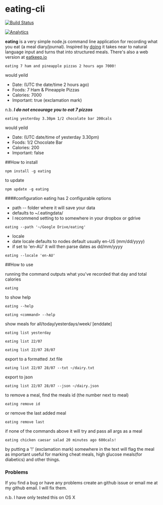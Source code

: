 # eating-cli

[![Build Status]](https://travis-ci.org/startswithaj/eating-cli)


[![Analytics](https://ga-beacon.appspot.com/UA-51856256-3/startswithaj/eating-cli?pixel)](https://github.com/startswithaj/eating-cli)

**eating** is a very simple node.js command line application for recording what you eat (a meal diary/journal). Inspired by [doing](http://brettterpstra.com/projects/doing/) it takes near to natural language input and turns that into structured meals. There's also a web version at [eatkeep.io](https://www.eatkeep.io)



```
eating 7 ham and pineapple pizzas 2 hours ago 7000!
```

would yeild

- Date: (UTC the date/time 2 hours ago)
- Foods: 7 Ham & Pineapple Pizzas
- Calories: 7000
- Important: true (exclamation mark)

n.b. ***I do not encourage you to eat 7 pizzas***

```
eating yesterday 3.30pm 1/2 chocolate bar 200cals
```

would yeild

- Date: (UTC date/time of yesterday 3.30pm)
- Foods: 1/2 Chocolate Bar
- Calories: 200
- Important: false


##How to install
```
npm install -g eating
```
to update
```
npm update -g eating
```
####configuration
eating has 2 configurable options 
- path
-- folder where it will save your data
 - defaults to ~/.eatingdata/
 - I recommend setting to to somewhere in your dropbox or gdrive
```
eating --path '~/Google Drive/eating'
```
- locale
 - date locale defaults to nodes default usually en-US (mm/dd/yyyy)
 - if set to 'en-AU' it will then parse dates as dd/mm/yyyy
```
eating --locale 'en-AU'
```


##How to use

running the command outputs what you've recorded that day and total calories
```
eating
```
to show help
```
eating --help
```
```
eating <command> --help
```
show meals for all/today/yesterdays/week/<date> [enddate] 
```
eating list yesterday
```
```
eating list 22/07
```
```
eating list 22/07 28/07
```
export to a formatted .txt file
```
eating list 22/07 28/07 --txt ~/dairy.txt
```
export to json
```
eating list 22/07 28/07 --json ~/dairy.json
```
to remove a meal, find the meals id (the number next to meal)
```
eating remove id
```
or remove the last added meal
```
eating remove last
```
if none of the commands above it will try and pass all args as a meal
```
eating chicken caesar salad 20 minutes ago 600cals!
```
by putting a '!' (exclamation mark) somewhere in the text will flag the meal as important useful for marking cheat meals, high glucose meals(for diabetics) and other things.

### Problems

If you find a bug or have any problems create an github issue or email me at my github email. I will fix them.

n.b. I have only tested this on OS X

<!-- references -->
[Build Status]: http://img.shields.io/travis/startswithaj/eating-cli/master.svg
